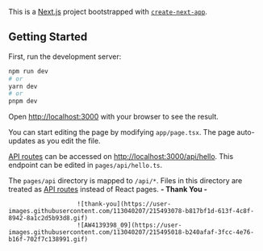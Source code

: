 This is a [Next.js](https://nextjs.org/) project bootstrapped with [`create-next-app`](https://github.com/vercel/next.js/tree/canary/packages/create-next-app).

## Getting Started

First, run the development server:

```bash
npm run dev
# or
yarn dev
# or
pnpm dev
```

Open [http://localhost:3000](http://localhost:3000) with your browser to see the result.

You can start editing the page by modifying `app/page.tsx`. The page auto-updates as you edit the file.

[API routes](https://nextjs.org/docs/api-routes/introduction) can be accessed on [http://localhost:3000/api/hello](http://localhost:3000/api/hello). This endpoint can be edited in `pages/api/hello.ts`.

The `pages/api` directory is mapped to `/api/*`. Files in this directory are treated as [API routes](https://nextjs.org/docs/api-routes/introduction) instead of React pages.
                                                                          **- Thank You -**

                       ![thank-you](https://user-images.githubusercontent.com/113040207/215493078-b817bf1d-613f-4c8f-8942-8a1c2d5b93d8.gif)
                       ![AW4139398_09](https://user-images.githubusercontent.com/113040207/215495018-b240afaf-3fcc-4e76-b16f-702f7c138991.gif)
